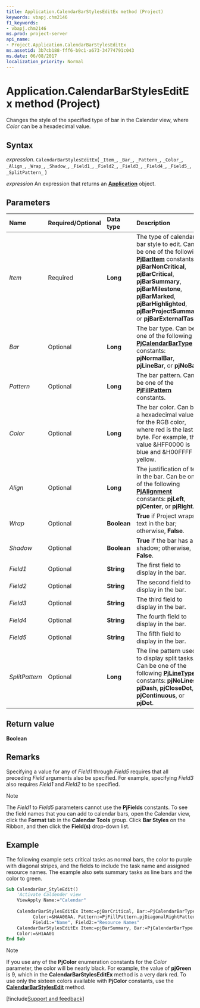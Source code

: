 ```yaml
---
title: Application.CalendarBarStylesEditEx method (Project)
keywords: vbapj.chm2146
f1_keywords:
- vbapj.chm2146
ms.prod: project-server
api_name:
- Project.Application.CalendarBarStylesEditEx
ms.assetid: 3b7cb188-fff6-b9c1-a673-34774791c043
ms.date: 06/08/2017
localization_priority: Normal
---
```



# Application.CalendarBarStylesEditEx method (Project)

Changes the style of the specified type of bar in the Calendar view, where  _Color_ can be a hexadecimal value.


## Syntax

_expression_. `CalendarBarStylesEditEx`( `_Item_`, `_Bar_`, `_Pattern_`, `_Color_`, `_Align_`, `_Wrap_`, `_Shadow_`, `_Field1_`, `_Field2_`, `_Field3_`, `_Field4_`, `_Field5_`, `_SplitPattern_` )

 _expression_ An expression that returns an **[Application](Project.Application.md)** object.


## Parameters



|Name|Required/Optional|Data type|Description|
|:-----|:-----|:-----|:-----|
| _Item_|Required|**Long**|The type of calendar bar style to edit. Can be one of the following  **[PjBarItem](Project.PjBarItem.md)** constants: **pjBarNonCritical**, **pjBarCritical**, **pjBarSummary**, **pjBarMilestone**, **pjBarMarked**, **pjBarHighlighted**, **pjBarProjectSummary**, or **pjBarExternalTask**.|
| _Bar_|Optional|**Long**|The bar type. Can be one of the following  **[PjCalendarBarType](Project.PjCalendarBarType.md)** constants: **pjNormalBar**, **pjLineBar**, or **pjNoBar**.|
| _Pattern_|Optional|**Long**|The bar pattern. Can be one of the  **[PjFillPattern](Project.PjFillPattern.md)** constants.|
| _Color_|Optional|**Long**|The bar color. Can be a hexadecimal value for the RGB color, where red is the last byte. For example, the value &HFF0000 is blue and &H00FFFF is yellow.|
| _Align_|Optional|**Long**|The justification of text in the bar. Can be one of the following  **[PjAlignment](Project.PjAlignment.md)** constants: **pjLeft**, **pjCenter**, or **pjRight**.|
| _Wrap_|Optional|**Boolean**|**True** if Project wraps text in the bar; otherwise, **False**.|
| _Shadow_|Optional|**Boolean**|**True** if the bar has a shadow; otherwise, **False**.|
| _Field1_|Optional|**String**|The first field to display in the bar.|
| _Field2_|Optional|**String**|The second field to display in the bar.|
| _Field3_|Optional|**String**|The third field to display in the bar.|
| _Field4_|Optional|**String**|The fourth field to display in the bar.|
| _Field5_|Optional|**String**|The fifth field to display in the bar.|
| _SplitPattern_|Optional|**Long**|The line pattern used to display split tasks. Can be one of the following  **[PjLineType](Project.PjLineType.md)** constants: **pjNoLines**, **pjDash**, **pjCloseDot**, **pjContinuous**, or **pjDot**.|

## Return value

 **Boolean**


## Remarks

Specifying a value for any of  _Field1_ through _Field5_ requires that all preceding _Field_ arguments also be specified. For example, specifying _Field3_ also requires _Field1_ and _Field2_ to be specified.


> [!NOTE] 
> The  _Field1_ to _Field5_ parameters cannot use the **PjFields** constants. To see the field names that you can add to calendar bars, open the Calendar view, click the **Format** tab in the **Calendar Tools** group. Click **Bar Styles** on the Ribbon, and then click the **Field(s)** drop-down list.


## Example

The following example sets critical tasks as normal bars, the color to purple with diagonal stripes, and the fields to include the task name and assigned resource names. The example also sets summary tasks as line bars and the color to green.


```vb
Sub CalendarBar_StyleEdit()
    'Activate Caldender view 
    ViewApply Name:="Calendar" 
 
    CalendarBarStylesEditEx Item:=pjBarCritical, Bar:=PjCalendarBarType.pjNormalBar, _
          Color:=&HAA00AA, Pattern:=PjFillPattern.pjDiagonalRightPattern, _
          Field1:="Name", Field2:="Resource Names" 
    CalendarBarStylesEditEx Item:=pjBarSummary, Bar:=PjCalendarBarType.pjLineBar, _
    Color:=&H1AA01 
End Sub
```


> [!NOTE] 
> If you use any of the  **PjColor** enumeration constants for the _Color_ parameter, the color will be nearly black. For example, the value of **pjGreen** is 9, which in the **CalendarBarStylesEditEx** method is a very dark red. To use only the sixteen colors available with **PjColor** constants, use the **[CalendarBarStylesEdit](Project.Application.CalendarBarStylesEdit.md)** method.

[!include[Support and feedback](~/includes/feedback-boilerplate.md)]